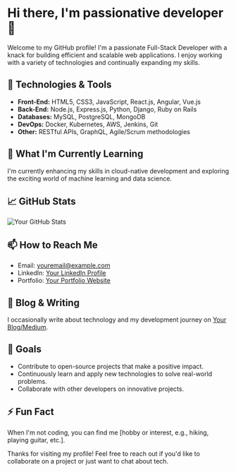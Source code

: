 # Hi there, I'm passionative developer 👋

Welcome to my GitHub profile! I'm a passionate Full-Stack Developer with a knack for building efficient and scalable web applications. I enjoy working with a variety of technologies and continually expanding my skills.

## 🔧 Technologies & Tools

- **Front-End:** HTML5, CSS3, JavaScript, React.js, Angular, Vue.js
- **Back-End:** Node.js, Express.js, Python, Django, Ruby on Rails
- **Databases:** MySQL, PostgreSQL, MongoDB
- **DevOps:** Docker, Kubernetes, AWS, Jenkins, Git
- **Other:** RESTful APIs, GraphQL, Agile/Scrum methodologies

## 🌱 What I'm Currently Learning

I'm currently enhancing my skills in cloud-native development and exploring the exciting world of machine learning and data science.

## 📈 GitHub Stats

![Your GitHub Stats](https://github-readme-stats.vercel.app/api?username=yourusername&show_icons=true&hide_border=true)

## 📫 How to Reach Me

- Email: [youremail@example.com](mailto:youremail@example.com)
- LinkedIn: [Your LinkedIn Profile](https://linkedin.com/in/yourprofile)
- Portfolio: [Your Portfolio Website](https://yourportfolio.com)

## 📝 Blog & Writing

I occasionally write about technology and my development journey on [Your Blog/Medium](https://yourblog.com).

## 🎯 Goals

- Contribute to open-source projects that make a positive impact.
- Continuously learn and apply new technologies to solve real-world problems.
- Collaborate with other developers on innovative projects.

## ⚡ Fun Fact

When I'm not coding, you can find me [hobby or interest, e.g., hiking, playing guitar, etc.].

Thanks for visiting my profile! Feel free to reach out if you'd like to collaborate on a project or just want to chat about tech.
